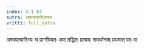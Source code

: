 ```yaml
---
index: 4.1.84
sutra: अश्वपत्यादिभ्यश्च
vritti: full_sutra
---
```


अश्वपत्यादिभ्यः च प्राग्दीव्यतः अण् तद्धितः प्रत्ययः समर्थानाम् प्रथमात् परः वा